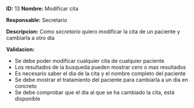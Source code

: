 **ID:** 13 **Nombre:** Modificar cita

**Responsable:** Secretario

**Descripcion:**
Como *secretario* quiero modificar la cita de un paciente y cambiarla a otro dia

**Validacion:**

- Se debe poder modificar cualquier cita de cualquier paciente
- Los resultados de la busqueda pueden mostrar cero o mas resultados
- Es necesario saber el dia de la cita y el nombre completo del paciente
- Se debe mostrar el tratamiento del paciente para cambiarla a un dia en concreto
- Se debe comprobar que el dia al que se ha cambiado la cita, está disponible
